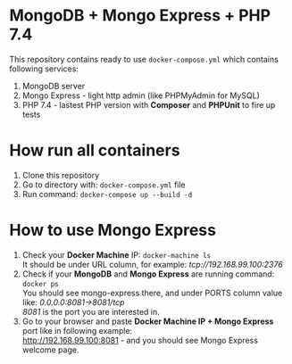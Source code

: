 # MongoDB + Mongo Express + PHP 7.4
This repository contains ready to use `docker-compose.yml` which contains following services:
1. MongoDB server
2. Mongo Express - light http admin (like PHPMyAdmin for MySQL)
3. PHP 7.4 - lastest PHP version with **Composer** and **PHPUnit** to fire up tests

# How run all containers
1. Clone this repository 
2. Go to directory with: `docker-compose.yml` file
3. Run command: `docker-compose up --build -d`

# How to use Mongo Express
1. Check your **Docker Machine** IP: `docker-machine ls`<br /> 
   It should be under URL column, for example: *tcp://192.168.99.100:2376*
2. Check if your **MongoDB** and **Mongo Express** are running command: `docker ps` <br />
   You should see mongo-express there, and under PORTS column value like: *0.0.0.0:8081->8081/tcp* <br />
   *8081* is the port you are interested in.
3. Go to your browser and paste **Docker Machine IP + Mongo Express** port like in following example: <br />
   http://192.168.99.100:8081 - and you should see Mongo Express welcome page.
